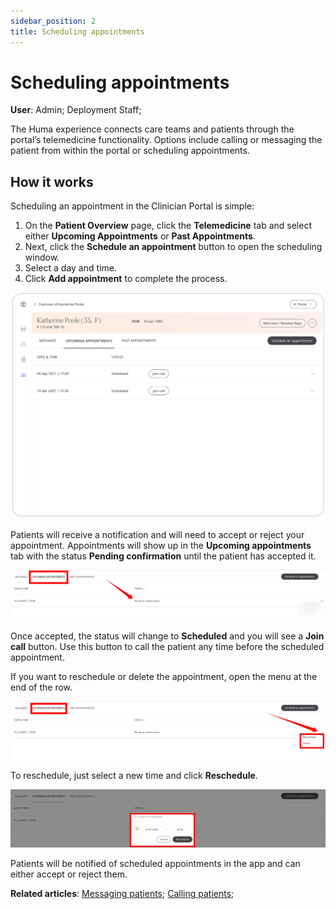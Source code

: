 ```yaml
---
sidebar_position: 2
title: Scheduling appointments 
---
```

# Scheduling appointments
**User**: Admin; Deployment Staff; 

The Huma experience connects care teams and patients through the portal’s telemedicine functionality. Options include calling or messaging the patient from within the portal or scheduling appointments.
## How it works​

Scheduling an appointment in the Clinician Portal is simple:
1. On the **Patient Overview** page, click the **Telemedicine** tab and select either **Upcoming Appointments** or **Past Appointments**. 
2. Next, click the **Schedule an appointment** button to open the scheduling window. 
3. Select a day and time.
4. Click **Add appointment** to complete the process.

![Scheduling](./assets/Scheduling08.png)

Patients will receive a notification and will need to accept or reject your appointment. Appointments will show up in the **Upcoming appointments** tab with the status **Pending confirmation** until the patient has accepted it.

![Pending confirmation](./assets/Scheduling06.png)

Once accepted, the status will change to **Scheduled** and you will see a **Join call** button. Use this button to call the patient any time before the scheduled appointment.
 
If you want to reschedule or delete the appointment, open the menu at the end of the row.

![Delete appointment](./assets/Scheduling04.png)

To reschedule, just select a new time and click **Reschedule**.

![Reschedule appointment](./assets/Scheduling07.png)

Patients will be notified of scheduled appointments in the app and can either accept or reject them.

**Related articles**: [Messaging patients](./messaging-patients.md); [Calling patients](./calling-patients.md);

